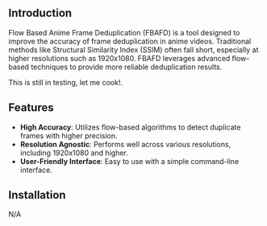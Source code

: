## Introduction
Flow Based Anime Frame Deduplication (FBAFD) is a tool designed to improve the accuracy of frame deduplication in anime videos. Traditional methods like Structural Similarity Index (SSIM) often fall short, especially at higher resolutions such as 1920x1080. FBAFD leverages advanced flow-based techniques to provide more reliable deduplication results.

This is still in testing, let me cook!.

## Features
- **High Accuracy**: Utilizes flow-based algorithms to detect duplicate frames with higher precision.
- **Resolution Agnostic**: Performs well across various resolutions, including 1920x1080 and higher.
- **User-Friendly Interface**: Easy to use with a simple command-line interface.

## Installation
N/A
